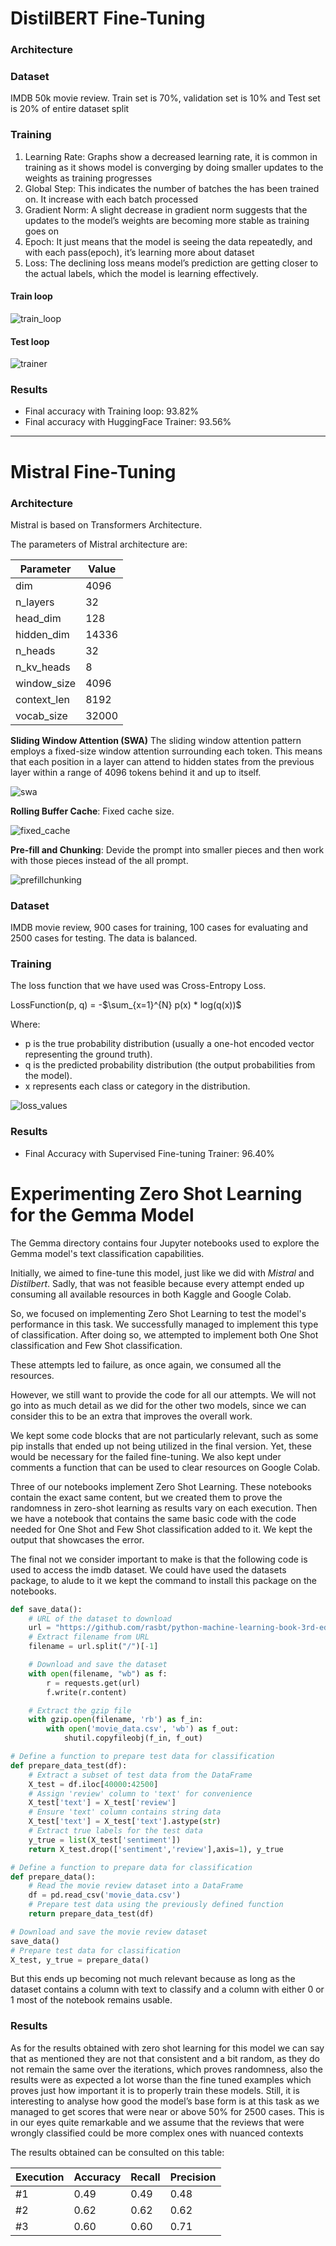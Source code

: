 # DistilBERT Fine-Tuning

### Architecture


### Dataset

IMDB 50k movie review. Train set is 70%, validation set is 10% and Test set is 20% of entire dataset split

### Training

1. Learning Rate: Graphs show a decreased learning rate, it is common in
training as it shows model is converging by doing smaller updates to the
weights as training progresses
2. Global Step: This indicates the number of batches the has been trained
on. It increase with each batch processed
3. Gradient Norm: A slight decrease in gradient norm suggests that the
updates to the model’s weights are becoming more stable as training goes
on
4. Epoch: It just means that the model is seeing the data repeatedly, and
with each pass(epoch), it’s learning more about dataset
5. Loss: The declining loss means model’s prediction are getting closer to
the actual labels, which the model is learning effectively.

#### Train loop

![train_loop](images/distilbert/wandb_graphs_train_loop.png)

#### Test loop

![trainer](images/distilbert/wandb_hf_trainer.png)

### Results

- Final accuracy with Training loop: 93.82%
- Final accuracy with HuggingFace Trainer: 93.56%

-----

# Mistral Fine-Tuning

### Architecture

Mistral is based on Transformers Architecture.

The parameters of Mistral architecture are:

| Parameter    | Value   |
|--------------|---------|
| dim          | 4096    |
| n_layers     | 32      |
| head_dim     | 128     |
| hidden_dim   | 14336   |
| n_heads      | 32      |
| n_kv_heads   | 8       |
| window_size  | 4096    |
| context_len  | 8192    |
| vocab_size   | 32000   |


**Sliding Window Attention (SWA)** The sliding window attention pattern employs a fixed-size window attention surrounding each token. This means that each position in a layer can attend to hidden states from the previous layer within a range of 4096 tokens behind it and up to itself.

![swa](images/mistral/SWA.png)


**Rolling Buffer Cache**: Fixed cache size.

![fixed_cache](images/mistral/Cache.png)


**Pre-fill and Chunking**: Devide the prompt into smaller pieces and then work with those pieces instead of the all prompt. 

![prefillchunking](images/mistral/PreFillChunking.png)

### Dataset

IMDB movie review, 900 cases for training, 100 cases for evaluating and 2500 cases for testing. The data is balanced.


### Training

The loss function that we have used was Cross-Entropy Loss.

LossFunction(p, q) = -$\sum_{x=1}^{N} p(x) * log(q(x))$

Where:
- p is the true probability distribution (usually a one-hot encoded vector representing the ground truth).
- q is the predicted probability distribution (the output probabilities from the model).
- x represents each class or category in the distribution.

![loss_values](images/mistral/LossValues.png)

### Results

- Final Accuracy with Supervised Fine-tuning Trainer: 96.40%


# Experimenting Zero Shot Learning for the Gemma Model

The Gemma directory contains four Jupyter notebooks used to explore the Gemma model's text classification capabilities.

Initially, we aimed to fine-tune this model, just like we did with *Mistral* and *Distilbert*. Sadly, that was not feasible because every attempt ended up consuming all available resources in both Kaggle and Google Colab.

So, we focused on implementing Zero Shot Learning to test the model's performance in this task. We successfully managed to implement this type of classification. After doing so, we attempted to implement both One Shot classification and Few Shot classification.

These attempts led to failure, as once again, we consumed all the resources.

However, we still want to provide the code for all our attempts. We will not go into as much detail as we did for the other two models, since we can consider this to be an extra that improves the overall work.

We kept some code blocks that are not particularly relevant, such as some pip installs that ended up not being utilized in the final version. Yet, these would be necessary for the failed fine-tuning. We also kept under comments a function that can be used to clear resources on Google Colab.

Three of our notebooks implement Zero Shot Learning. These notebooks contain the exact same content, but we created them to prove the randomness in zero-shot learning as results vary on each execution. Then we have a notebook that contains the same basic code with the code needed for One Shot and Few Shot classification added to it. We kept the output that showcases the error.

The final not we consider important to make is that the following code is used to access the imdb dataset. We could have used the datasets package, to alude to it we kept the command to install this package on the notebooks.

```python
def save_data():
    # URL of the dataset to download
    url = "https://github.com/rasbt/python-machine-learning-book-3rd-edition/raw/master/ch08/movie_data.csv.gz"
    # Extract filename from URL
    filename = url.split("/")[-1]

    # Download and save the dataset
    with open(filename, "wb") as f:
        r = requests.get(url)
        f.write(r.content)

    # Extract the gzip file
    with gzip.open(filename, 'rb') as f_in:
        with open('movie_data.csv', 'wb') as f_out:
            shutil.copyfileobj(f_in, f_out)

# Define a function to prepare test data for classification
def prepare_data_test(df):
    # Extract a subset of test data from the DataFrame
    X_test = df.iloc[40000:42500]
    # Assign 'review' column to 'text' for convenience
    X_test['text'] = X_test['review']
    # Ensure 'text' column contains string data
    X_test['text'] = X_test['text'].astype(str)
    # Extract true labels for the test data
    y_true = list(X_test['sentiment'])
    return X_test.drop(['sentiment','review'],axis=1), y_true

# Define a function to prepare data for classification
def prepare_data():
    # Read the movie review dataset into a DataFrame
    df = pd.read_csv('movie_data.csv')
    # Prepare test data using the previously defined function
    return prepare_data_test(df)

# Download and save the movie review dataset
save_data()
# Prepare test data for classification
X_test, y_true = prepare_data()
```

But this ends up becoming not much relevant because as long as the dataset contains a column with text to classify and a column with either 0 or 1 most of the notebook remains usable.

### Results

As for the results obtained with zero shot learning for this model we can say that as mentioned they are not that consistent and a bit random, as they  do not remain the same over the
iterations, which proves randomness, also the results were as expected a lot worse than the fine tuned examples which proves just how important it is to properly train these models.
Still, it is interesting to analyse how good the model’s base form is at this task as we managed to get scores that were near or above 50% for 2500 cases.
This is in our eyes quite remarkable and we assume that the reviews that were wrongly classified could be more complex ones with nuanced contexts

The results obtained can be consulted on this table:

| Execution | Accuracy | Recall | Precision |
|-----------|----------|--------|-----------|
| #1        | 0.49     | 0.49   | 0.48      |
| #2        | 0.62     | 0.62   | 0.62      |
| #3        | 0.60     | 0.60   | 0.71      |
